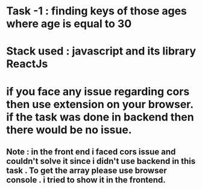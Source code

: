 # Task -1 : finding keys of those ages where age is equal to 30

# Stack used : javascript and its library ReactJs

# if you face any issue regarding cors then use extension on your browser. if the task was done in backend then there would be no issue.

## Note : in the front end i faced cors issue and couldn't solve it since i didn't use backend in this task . To get the array please use browser console . i tried to show it in the frontend.
